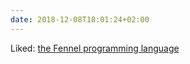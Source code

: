 ```yaml
---
date: 2018-12-08T18:01:24+02:00
---
```


Liked: [the Fennel programming language](https://fennel-lang.org/)
